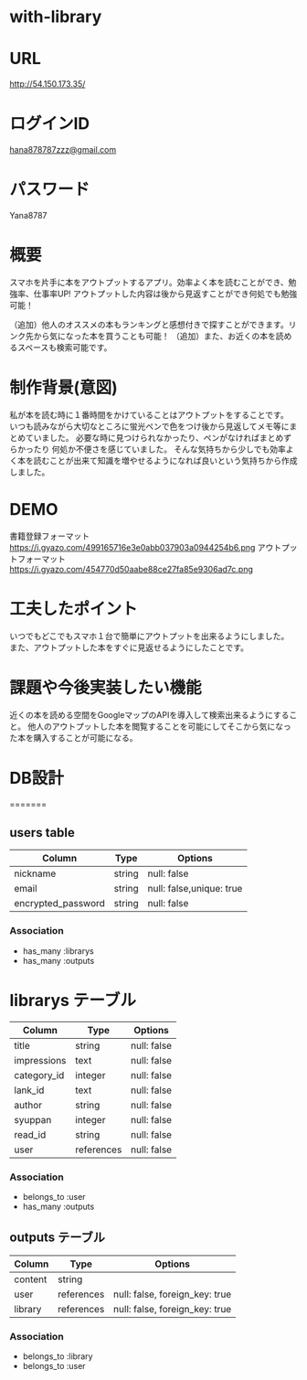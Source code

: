  # with-library 
 
 # URL
 http://54.150.173.35/
 
 # ログインID
 hana878787zzz@gmail.com
 
 # パスワード　
 Yana8787

# 概要
スマホを片手に本をアウトプットするアプリ。効率よく本を読むことができ、勉強率、仕事率UP!
アウトプットした内容は後から見返すことができ何処でも勉強可能！

（追加）他人のオススメの本もランキングと感想付きで探すことができます。リンク先から気になった本を買うことも可能！
（追加）また、お近くの本を読めるスペースも検索可能です。


# 制作背景(意図)
私が本を読む時に１番時間をかけていることはアウトプットをすることです。
いつも読みながら大切なところに蛍光ペンで色をつけ後から見返してメモ等にまとめていました。
必要な時に見つけられなかったり、ペンがなければまとめずらかったり
何処か不便さを感じていました。
そんな気持ちから少しでも効率よく本を読むことが出来て知識を増やせるようになれば良いという気持ちから作成しました。

# DEMO
書籍登録フォーマット
https://i.gyazo.com/499165716e3e0abb037903a0944254b6.png
アウトプットフォーマット
https://i.gyazo.com/454770d50aabe88ce27fa85e9306ad7c.png



# 工夫したポイント
いつでもどこでもスマホ１台で簡単にアウトプットを出来るようにしました。
また、アウトプットした本をすぐに見返せるようにしたことです。


# 課題や今後実装したい機能
近くの本を読める空間をGoogleマップのAPIを導入して検索出来るようにすること。
他人のアウトプットした本を閲覧することを可能にしてそこから気になった本を購入することが可能になる。

 
# DB設計
=======

## users table
| Column             | Type           | Options                |
|--------------------|----------------|------------------------|
| nickname           | string         |  null: false           |
| email              | string         |  null: false,unique: true |
| encrypted_password | string         |  null: false           |

### Association
* has_many :librarys
* has_many :outputs



# librarys テーブル
| Column             | Type           | Options                |
|--------------------|----------------|------------------------|
| title                   | string     | null: false                          |
| impressions             | text       | null: false                          |
| category_id             | integer    | null: false                          |
| lank_id                 | text       | null: false                          |
| author                  | string     | null: false                          |
| syuppan                 | integer    | null: false                          |
| read_id                 | string     | null: false                          |
| user                    | references | null: false                          |

### Association
* belongs_to :user
* has_many   :outputs



## outputs テーブル

| Column  | Type       | Options                        |
| ------- | ---------- | ------------------------------ |
| content | string     |                                |
| user    | references | null: false, foreign_key: true |
| library | references | null: false, foreign_key: true |

### Association
- belongs_to :library
- belongs_to :user


